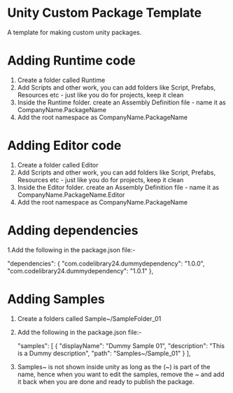 # Unity Custom Package Template

A template for making custom unity packages.

# Adding Runtime code

1. Create a folder called Runtime
2. Add Scripts and other work, you can add folders like Script, Prefabs, Resources etc - just like you do for projects, keep it clean
3. Inside the Runtime folder. create an Assembly Definition file - name it as CompanyName.PackageName
4. Add the root namespace as CompanyName.PackageName

# Adding Editor code

1. Create a folder called Editor
2. Add Scripts and other work, you can add folders like Script, Prefabs, Resources etc - just like you do for projects, keep it clean
3. Inside the Editor folder. create an Assembly Definition file - name it as CompanyName.PackageName.Editor
4. Add the root namespace as CompanyName.PackageName

# Adding dependencies

1.Add the following in the package.json file:-
  
 "dependencies": {
     "com.codelibrary24.dummydependency": "1.0.0",
     "com.codelibrary24.dummydependency": "1.0.1"
 },


 # Adding Samples
 
 1. Create a folders called Sample~/SampleFolder_01
 2. Add the following in the package.json file:-
 
     "samples": [
        {
            "displayName": "Dummy Sample 01",
            "description": "This is a Dummy description",
            "path": "Samples~/Sample_01"
        }
    ],
 
 4. Samples~ is not shown inside unity as long as the (~) is part of the name, hence when you want to edit the samples, remove the ~ and add it back when you are done and ready to publish the package.
    

